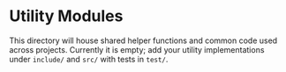 # Utility Modules

This directory will house shared helper functions and common code used across projects.
Currently it is empty; add your utility implementations under `include/` and `src/` with tests in `test/`.
